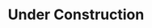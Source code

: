 ---
layout: blog
title: "Under Construction"
permalink: /blog/under-construction
main-text: | 
  This site is currently under construction, and is just being used as a test site. To view our current site please go here.

  Thanks,
  Team 2550
markdown: true
---